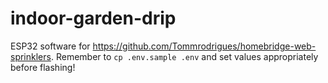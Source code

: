 # indoor-garden-drip

ESP32 software for https://github.com/Tommrodrigues/homebridge-web-sprinklers. Remember to `cp .env.sample .env` and set values appropriately before flashing!
